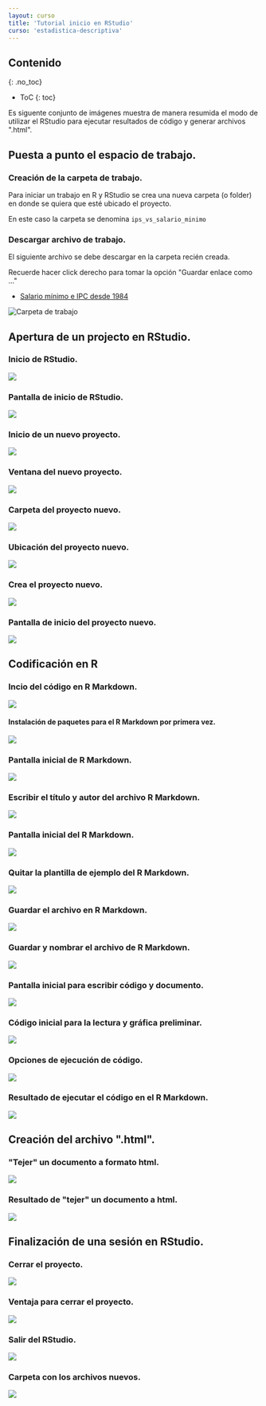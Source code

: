 ```yaml
---
layout: curso
title: 'Tutorial inicio en RStudio'
curso: 'estadistica-descriptiva'
---
```


## Contenido
{: .no_toc}

* ToC
{: toc}


Es siguente conjunto de imágenes muestra de manera
resumida el modo de utilizar el RStudio para ejecutar
resultados de código y generar archivos ".html".

## Puesta a punto el espacio de trabajo.

### Creación de la carpeta de trabajo.

Para iniciar un trabajo en R y RStudio se crea
una nueva carpeta (o folder) en donde
se quiera que esté ubicado el proyecto.

En este caso la carpeta se denomina `ips_vs_salario_minimo`

### Descargar archivo de trabajo.

El siguiente archivo se debe descargar en la carpeta
recién creada.

Recuerde hacer click derecho para tomar la opción
"Guardar enlace como ..."

- [Salario mínimo e IPC desde 1984](./basesdedatos/salario_minimo_IPC_Colombia.xlsx)

![Carpeta de trabajo](./iniR/01_Crea_Carpeta.PNG)

## Apertura de un projecto en RStudio.

### Inicio de RStudio.

![](./iniR/02_Inicio_RStudio.PNG)

### Pantalla de inicio de RStudio.

![](./iniR/03_pantalla_ini_RStudio.PNG)

### Inicio de un nuevo proyecto.

![](./iniR/04_inicio_proyecto.PNG)

### Ventana del nuevo proyecto.

![](./iniR/05_ventana_nuevo_proyecto.PNG)

### Carpeta del proyecto nuevo.

![](./iniR/06_bunqueda_carpeta_nuevo_proyecto.PNG)

### Ubicación del proyecto nuevo.

![](./iniR/07_Ubicacion_Nuevo_Proyecto.PNG)

### Crea el proyecto nuevo.

![](./iniR/08_Creacion_Nuevo_Proyecto.PNG)

### Pantalla de inicio del proyecto nuevo.

![](./iniR/09_pantalla_incio_nuevo_proyecto.PNG)

## Codificación en R

### Incio del código en R Markdown.

![](./iniR/10_Inicio_RMarkdown.PNG)

#### Instalación de paquetes para el R Markdown por primera vez.

![](./iniR/11_markdown_primera_vez.PNG)

### Pantalla inicial de R Markdown.

![](./iniR/12_Pantalla_Inicial_RMarkdown.PNG)

### Escribir el título y autor del archivo R Markdown.

![](./iniR/13_Llenar_titulo_nombre_rmarkdown.PNG)

### Pantalla inicial del R Markdown.

![](./iniR/14_Pantalla_inicial_Rmarkdown_plantilla.PNG)

### Quitar la plantilla de ejemplo del R Markdown.

![](./iniR/15_Borrar_plantilla.PNG)

### Guardar el archivo en R Markdown.

![](./iniR/16_Guardar_Rmarkdown.PNG)

### Guardar y nombrar el archivo de R Markdown.

![](./iniR/17_Guardar_Rmakdown_nombre.PNG)

### Pantalla inicial para escribir código y documento.

![](./iniR/18_Pantalla_Inicio_codificacion.PNG)

### Código inicial para la lectura y gráfica preliminar.

![](./iniR/19_codificacion_ini.PNG)

### Opciones de ejecución de código.

![](./iniR/20_formas_de_ejecucion.PNG)

### Resultado de ejecutar el código en el R Markdown.

![](./iniR/21_resultado_ejecucion.PNG)

## Creación del archivo ".html".

### "Tejer" un documento a formato html.

![](./iniR/21_1_Seleccion_para_tejer.PNG)

### Resultado de "tejer" un documento a html.

![](./iniR/21_2_Resultado_de_tejer.PNG)

## Finalización de una sesión en RStudio.

### Cerrar el proyecto.

![](./iniR/22_cerrar_proyecto.PNG)

### Ventaja para cerrar el proyecto.
![](./iniR/23_ventana_cerrar_proyecto.PNG)

### Salir del RStudio.

![](./iniR/24_Salir_RStudio.PNG)

### Carpeta con los archivos nuevos.

![](./iniR/25_archivos_nuevos.PNG)





<!---

## Preparar una base de datos para leer en el R.

Se realizará el ejemplo del uso del R, utilizando una base de datos externa. En esta caso una base de datos en donde se registra por grupo de edad y género el número de homicidios en Colombia durante el 2014.

Inicialmente se toma el archivo en formato .xlsx o .xls y se ubica en una carpeta nueva. La premisa es que se debe ubicar la base de datos en el mismo lugar en donde se grabará el guión o código de R.

### Base de datos.

- [Homicidios en Colombia (xlsx)](./basesdedatos/HomicidiosColombia2014.xlsx)

### Crear una carpeta para la base de datos.

En este caso se creó una carpeta con el nombre de `practica1`. Y
en ese lugar se ubicó el archivo `HomicidiosColombia.xlsx`, como se muestra a continuación:

![Inicio R 03](./iniR/iniR03.png){: width="700"}

Seguidamente se abre en Excel como se muestra en la siguiente imagen:

![Inicio R 04](./iniR/iniR04.png){: width="700"}

### Guardarla en formato .csv

Se debe guardar con el formato `.csv` siguiendo la ruta de `guardar como ...` en la misma carpeta en donde está el archivo `.xlsx` y seleccionando la opción de `CSV (delimitado por comas) `, como se muestra a continuación:

![Inicio R 05](./iniR/iniR05.png){: width="700"}

En la carpeta deberán entonces mostrarse dos archivos, uno con formato `.xlsx`y otra con formato `.csv` como se muestra en la siguiente imagen. Note que ahora existe dos archivos con el mismo nombre pero tienen diferente icono (el uno representa el formato `.xlsx` y el otro `.csv`).

![Inicio R 06](./iniR/iniR06.png){: width="700"}

### Verificación del formato

Para verificar el formato en el cual está codificado el archivo `.csv` se abre con el programa `bloc de notas` y se debe mostrar como la siguiente imagen:

![Inicio R 07](./iniR/iniR07.png){: width="700"}

Note que los campos están separado por un punto y coma `(;)` y los puntos decimales se identifican por coma `(,)` (Este formato es el usual para la configuración *latinoamericana*). Si el archivo tiene un formato diferente, es decir los campos están separados por coma `(,)` y los puntos decimales se identifican por punto `(.)` entonces se deberá tener en cuenta a la hora de leer en R la base de datos (este formato se configura como un formato *aglosajón*), debido a que se requiere un cambio en el comando de lectura.

## Inicio de R

### Abrir el programa RStudio

Ya se por un enlace directo en el escritorio o por el menú de programas se puede iniciar el programa RStudio.

![Inicio R 01](./iniR/iniR01.png){: width="700"}

Aparece la pantalla del R studio.

![Inicio R 02](./iniR/iniR02.png){: width="700"}

### Crear un guión en R.

Para crear un nuevo guión o script se sigue la ruta `File > New File > R Script`

Y ahora la apariencia es la siguiente:

![Inicio R 08](./iniR/iniR08.png){: width="700"}

### Guardar un guión de R.
A continuación se sigue la ruta `File > Save as` y se graba con un nombre como `guion_homicidios_Colombia` en el mismo lugar en donde se encuentran ubicadas las bases de datos. Así como se muestra a continuación:

![Inicio R 09](./iniR/iniR09.png){: width="700"}

Entonces ahora la interfaz RStudio deberá quedar de la siguiente manera:

![Inicio R 10](./iniR/iniR10.png){: width="700"}

### Verificar la ruta el RStudio.

En la ventana de `console` de digita el siguiente comando `dir()` y luego la tecla `enter` y se mostrarán algunos nombres de archivos. En este caso **no** aparecen los nombres de los archivos de las bases de datos que se quieren leer.

![Inicio R 11](./iniR/iniR11.png){: width="700"}

### Cambiar la ruta del RStudio.
Se sigue la siguiente ruta para cambiar de carpeta o directorio de trabajo: `Session > Set Working Directory > To Source File Location` y se deberá mostar algo similar a la siguiente imagen:

![Inicio R 12](./iniR/iniR12.png){: width="700"}

### Verificar la ruta correcta en el RStudio.

De nuevo se digita en la consola el comando o instrucción `dir()` y ahora aparecerán los nombres de los archivos de las bases de datos, junto con el nombre del script como se muestra a continuación:

![Inicio R 13](./iniR/iniR13.png){: width="700"}

### Lectura de la base de datos en R.

En la ventana del guión o script se escribe el siguiente código:

{% highlight r %}
# Lectura de la base de datos de homicidios en Colombia en el 2014
homCol <- read.csv2("HomicidiosColombia2014.csv")
# Muestra la base de datos de homicidios en Colombia en el 2014
homCol
{% endhighlight %}

**Nota:** En el caso de que el formato sea el *anglosajón* en lugar de `read.csv2()` se utiliza la función `read.csv()`.

Para ejecutar el código se ubica en cada renglón y se presiona `Ctrl-Enter` y así cada línea se ejecutará una a una repitiendo la teclas `Ctrl-Enter`.

Para ejecutar **todo** el código se presiona las tecla `Ctrl-Alt-R`.

El resultado de la ejecución del código es:

![Inicio R 14](./iniR/iniR14.png){: width="700"}

### Código en el script del R.

Para realizar otras actividades, ya sean de cálcuo o gráficas se añade el código correspondiente como se muestra a continuación:

No olvidar grabar frecuentemente el código para no perder las acciones realizadas.

{% highlight r %}
# Cálculo de estadísticos de tasa de homicidios totales
with(homCol, summary(TasaT))
# Gráfica sencilla con las tasas de homicidios totales por grupo de edad
with(homCol, barplot(TasaT))
{% endhighlight %}

El resultado final se muestra en la siguiente imagen:

![Inicio R 15](./iniR/iniR15.png){: width="700"}

Si se desea terminar la sesión se procede a cerrar el programa el cual mostrará una pantalla como la siguiente:

![Inicio R 16](./iniR/iniR16.png){: width="400"}

En este caso se elige la opción `Save` para guardar el espacio de trabajo o `workspace`.

--->
